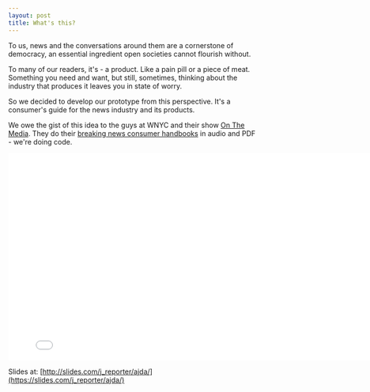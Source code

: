 ```yaml
---
layout: post
title: What's this?
---
```


To us, news and the conversations around them are a cornerstone of democracy, an essential ingredient open societies cannot flourish without. 

To many of our readers, it's - a product. Like a pain pill or a piece of meat. Something you need and want, but still, sometimes, 
thinking about the industry that produces it leaves you in state of worry. 


So we decided to develop our prototype from this perspective.  It's a consumer's guide for the news industry and its products.

We owe the gist of this idea to the guys at WNYC and their show [On The Media](http://www.wnyc.org/shows/otm). 
They do their [breaking news consumer handbooks](http://www.wnyc.org/story/breaking-news-consumers-handbook-pdf/) in audio and PDF - we're doing code. 


<div style="margin-left: auto; margin-right: auto">
<iframe src="//slides.com/j_reporter/ajda/embed" width="800" height="420" scrolling="no" frameborder="0" webkitallowfullscreen mozallowfullscreen allowfullscreen></iframe>
</div>

Slides at: [http://slides.com/j_reporter/ajda/](https://slides.com/j_reporter/ajda/)
